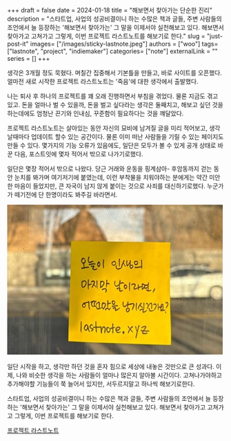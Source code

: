 +++ 
draft = false
date = 2024-01-18
title = "해보면서 찾아가는 단순한 진리"
description = "스타트업, 사업의 성공비결이니 하는 수많은 책과 글들, 주변 사람들의 조언에서 늘 등장하는 '해보면서 찾아가는' 그 말을 이제서야 실천해보고 있다. 해보면서 찾아가고 고쳐가고 그렇게, 이번 프로젝트 라스트노트를 해보기로 한다."
slug = "just-post-it"
images= ["/images/sticky-lastnote.jpeg"]
authors = ["woo"]
tags= ["lastnote", "project", "indiemaker"]
categories= ["note"]
externalLink = ""
series = []
+++

생각은 3개월 정도 묵혔다. 며칠간 집중해서 기본틀을 만들고, 바로 사이트를 오픈했다. 얼마전 새로 시작한 프로젝트 라스트노트는 '죽음'에 대한 생각에서 출발했다.

나는 퇴사 후 하나의 프로젝트를 꽤 오래 진행하면서 부침을 겪었다. 물론 지금도 겪고 있고. 돈을 얼마나 벌 수 있을까, 돈을 벌고 싶다라는 생각은 둘째치고, 해보고 싶던 것을 하는데에도 엄청난 끈기와 인내심, 꾸준함이 필요하다는 것을 꺠달았다.

프로젝트 라스트노트는 살아있는 동안 자신의 묘비에 남겨질 글을 미리 적어보고, 생각날때마다 업데이트 할수 있는 공간이다. 물론 이미 떠난 사람들을 기릴 수 있는 페이지도 만들 수 있다. 몇가지의 기능 오류가 있음에도, 일단은 모두가 볼 수 있게 공개 상태로 바꾼 다음, 포스트잇에 몇자 적어서 밖으로 나가기로했다.

일단은 몇장 적어서 밖으로 나왔다. 당근 거래와 운동을 핑계삼아- 후암동까지 걷는 동안 눈치를 봐가며 여기저기에 붙였는데, 이런 부착물을 치워야하는 분에게는 약간 미안한 마음이 들었지만, 큰 자국이 남지 않게 붙이는 것으로 사죄를 대신하기로했다. 누군가가 떼기전에 단 한명이라도 봐주길 바라면서.

![](/images/sticky-lastnote.jpeg)

일단 시작을 하고, 생각만 하던 것을 혼자 힘으로 세상에 내놓은 것만으로 큰 성과다. 이제, 나와 비슷한 생각을 하는 사람들이 얼마나 많은지 알아볼 시간이다. 고쳐나가야하고 추가해야할 기능들이 쭉 늘어서 있지만, 서두르지말고 하나씩 해보기로한다.

스타트업, 사업의 성공비결이니 하는 수많은 책과 글들, 주변 사람들의 조언에서 늘 등장하는 '해보면서 찾아가는' 그 말을 이제서야 실천해보고 있다. 해보면서 찾아가고 고쳐가고 그렇게, 이번 프로젝트를 해보기로 한다.

[프로젝트 라스트노트](https://lastnote.xyz)